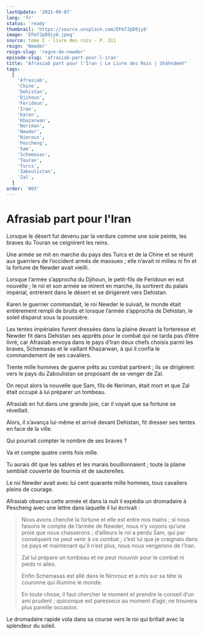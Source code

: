 ```yaml
---
lastUpdate: '2021-09-07'
lang: 'fr'
status: 'ready'
thumbnail: 'https://source.unsplash.com/EFm7JpD9jy8'
image: 'EFm7JpD9jy8.jpeg'
source: tome I - livre des rois - P. 311
reign: 'Newder'
reign-slug: 'regne-de-newder'
episode-slug: 'afrasiab-part-pour-l-iran'
title: "Afrasiab part pour l'Iran | Le Livre des Rois | Shâhnâmeh"
tags:
  [
    'Afrasiab',
    'Chine',
    'Dehistan',
    'Djihoun',
    'Feridoun',
    'Iran',
    'Karen',
    'Khazarwan',
    'Neriman',
    'Newder',
    'Nimrouz',
    'Pescheng',
    'Sam',
    'Schemasas',
    'Touran',
    'Turcs',
    'Zaboulistan',
    'Zal',
  ]
order: '003'
---
```


<!-- LTeX: language=fr -->

# Afrasiab part pour l'Iran

Lorsque le désert fut devenu par la verdure comme une soie peinte, les braves du Touran se ceignirent les reins.

Une armée se mit en marche du pays des Turcs et de la Chine et se réunit aux guerriers de l’occident armés de massues ; elle n’avait ni milieu ni fin et la fortune de Newder avait vieilli.

Lorsque l’armée s’approcha du Djihoun, le petit-fils de Feridoun en eut nouvelle ; le roi et son armée se mirent en marche, ils sortirent du palais impérial, entrèrent dans le désert et se dirigèrent vers Dehistan.

Karen le guerrier commandait, le roi Newder le suivait, le monde était entièrement rempli de bruits et lorsque l’armée s’approcha de Dehistan, le soleil disparut sous la poussière.

Les tentes impériales furent dressées dans la plaine devant la forteresse et Newder fit dans Dehistan ses apprêts pour le combat qui ne tarda pas d’être livré, car Afrasiab envoya dans le pays d’Iran deux chefs choisis parmi les braves, Schemasas et le vaillant Khazarwan, à qui il confia le commandement de ses cavaliers.

Trente mille hommes de guerre prêts au combat partirent ; ils se dirigèrent vers le pays du Zaboulistan se proposant de se venger de Zal.

On reçut alors la nouvelle que Sam, fils de Neriman, était mort et que Zal était occupé à lui préparer un tombeau.

Afrasiab en fut dans une grande joie, car il voyait que sa fortune se réveillait.

Alors, il s’avança lui-même et arrivé devant Dehistan, fit dresser ses tentes en face de la ville.

Qui pourrait compter le nombre de ses braves ?

Va et compte quatre cents fois mille.

Tu aurais dit que les sables et les marais bouillonnaient ; toute la plaine semblait couverte de fourmis et de sauterelles.

Le roi Newder avait avec lui cent quarante mille hommes, tous cavaliers pleins de courage.

Afrasiab observa cette armée et dans la nuit il expédia un dromadaire à Pescheng avec une lettre dans laquelle il lui écrivait :

> Nous avons cherché la fortune et elle est entre nos mains ; si nous faisons le compte de l’armée de Newder, nous n’y voyons qu’une proie que nous chasserons ; d’ailleurs le roi a perdu Sam, qui par conséquent ne peut venir à ce combat ; c’est lui que je craignais dans ce pays et maintenant qu’il n’est plus, nous nous vengerons de l’Iran.
>
> Zal lui prépare un tombeau et ne peut mouvoir pour le combat ni pieds ni ailes.
>
> Enfin Schemasas est allé dans le Nimrouz et a mis sur sa tête la couronne qui illumine le monde.
>
> En toute chose, il faut chercher le moment et prendre le conseil d’un ami prudent ; quiconque est paresseux au moment d’agir, ne trouvera plus pareille occasion.

Le dromadaire rapide vola dans sa course vers le roi qui brillait avec la splendeur du soleil.
